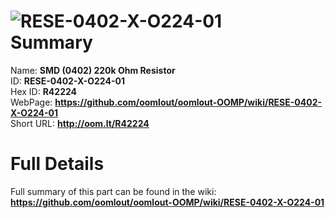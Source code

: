 
![RESE-0402-X-O224-01](https://github.com/oomlout/oomlout-OOMP/blob/master/parts/RESE-0402-X-O224-01/RESE-0402-X-O224-01_420.jpg)   
Summary
=================
  
Name: __SMD (0402) 220k Ohm Resistor__    
ID: __RESE-0402-X-O224-01__   
Hex ID: __R42224__   
WebPage: __https://github.com/oomlout/oomlout-OOMP/wiki/RESE-0402-X-O224-01__   
Short URL: __http://oom.lt/R42224__   

Full Details
==========================
Full summary of this part can be found in the wiki:   
__https://github.com/oomlout/oomlout-OOMP/wiki/RESE-0402-X-O224-01__    

